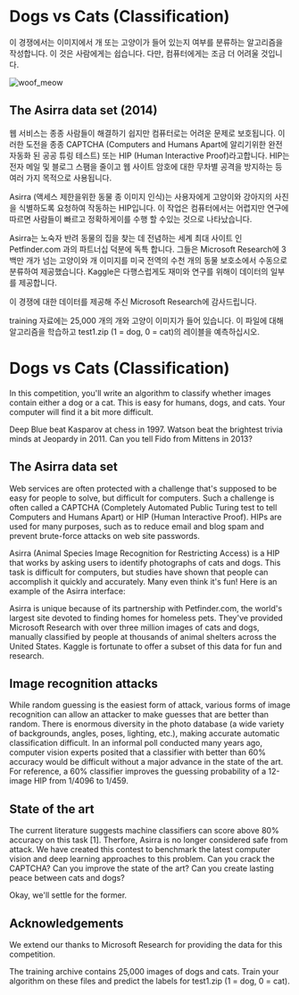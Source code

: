 # Dogs vs Cats (Classification)

이 경쟁에서는 이미지에서 개 또는 고양이가 들어 있는지 여부를 분류하는 알고리즘을 작성합니다. 이
것은 사람에게는 쉽습니다. 다만, 컴퓨터에게는 조금 더 어려울 것입니다.


![woof_meow](https://user-images.githubusercontent.com/55519278/75346721-ac03ba00-58e2-11ea-919c-2efa4885d959.jpg)


## The Asirra data set (2014)

웹 서비스는 종종 사람들이 해결하기 쉽지만 컴퓨터로는 어려운 문제로 보호됩니다. 이러한 도전을 종종  CAPTCHA  (Computers and Humans Apart에 알리기위한 완전 자동화 된 공공 튜링 테스트) 또는 HIP (Human Interactive Proof)라고합니다. HIP는 전자 메일 및 블로그 스팸을 줄이고 웹 사이트 암호에 대한 무차별 공격을 방지하는 등 여러 가지 목적으로 사용됩니다.

Asirra (액세스 제한을위한 동물 종 이미지 인식)는 사용자에게 고양이와 강아지의 사진을 식별하도록 요청하여 작동하는 HIP입니다. 이 작업은 컴퓨터에서는 어렵지만 연구에 따르면 사람들이 빠르고 정확하게이를 수행 할 수있는 것으로 나타났습니다. 

Asirra는 노숙자 반려 동물의 집을 찾는 데 전념하는 세계 최대 사이트 인 Petfinder.com 과의 파트너십 덕분에 독특  합니다. 그들은 Microsoft Research에 3 백만 개가 넘는 고양이와 개 이미지를 미국 전역의 수천 개의 동물 보호소에서 수동으로 분류하여 제공했습니다. 
Kaggle은 다행스럽게도 재미와 연구를 위해이 데이터의 일부를 제공합니다. 

이 경쟁에 대한 데이터를 제공해 주신 Microsoft Research에 감사드립니다.


training 자료에는 25,000 개의 개와 고양이 이미지가 들어 있습니다. 
이 파일에 대해 알고리즘을 학습하고 test1.zip (1 = dog, 0 = cat)의 레이블을 예측하십시오.


# Dogs vs Cats (Classification)

In this competition, you'll write an algorithm to classify whether images contain either a dog or a cat.  This is easy for humans, dogs, and cats. Your computer will find it a bit more difficult.

Deep Blue beat Kasparov at chess in 1997.
Watson beat the brightest trivia minds at Jeopardy in 2011.
Can you tell Fido from Mittens in 2013?

## The Asirra data set
Web services are often protected with a challenge that's supposed to be easy for people to solve, but difficult for computers. Such a challenge is often called a CAPTCHA (Completely Automated Public Turing test to tell Computers and Humans Apart) or HIP (Human Interactive Proof). HIPs are used for many purposes, such as to reduce email and blog spam and prevent brute-force attacks on web site passwords.

Asirra (Animal Species Image Recognition for Restricting Access) is a HIP that works by asking users to identify photographs of cats and dogs. This task is difficult for computers, but studies have shown that people can accomplish it quickly and accurately. Many even think it's fun! Here is an example of the Asirra interface:

Asirra is unique because of its partnership with Petfinder.com, the world's largest site devoted to finding homes for homeless pets. They've provided Microsoft Research with over three million images of cats and dogs, manually classified by people at thousands of animal shelters across the United States. Kaggle is fortunate to offer a subset of this data for fun and research. 

## Image recognition attacks
While random guessing is the easiest form of attack, various forms of image recognition can allow an attacker to make guesses that are better than random. There is enormous diversity in the photo database (a wide variety of backgrounds, angles, poses, lighting, etc.), making accurate automatic classification difficult. In an informal poll conducted many years ago, computer vision experts posited that a classifier with better than 60% accuracy would be difficult without a major advance in the state of the art. For reference, a 60% classifier improves the guessing probability of a 12-image HIP from 1/4096 to 1/459.

## State of the art
The current literature suggests machine classifiers can score above 80% accuracy on this task [1]. Therfore, Asirra is no longer considered safe from attack.  We have created this contest to benchmark the latest computer vision and deep learning approaches to this problem. Can you crack the CAPTCHA? Can you improve the state of the art? Can you create lasting peace between cats and dogs?

Okay, we'll settle for the former. 


## Acknowledgements
We extend our thanks to Microsoft Research for providing the data for this competition.


The training archive contains 25,000 images of dogs and cats. 
Train your algorithm on these files and predict the labels for test1.zip (1 = dog, 0 = cat).
